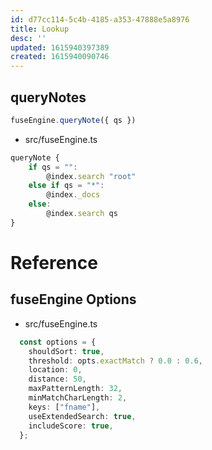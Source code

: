 ```yaml
---
id: d77cc114-5c4b-4185-a353-47888e5a8976
title: Lookup
desc: ''
updated: 1615940397389
created: 1615940090746
---
```


## queryNotes

```ts
fuseEngine.queryNote({ qs }) 
```

- src/fuseEngine.ts

```ts
queryNote { 
    if qs = "":                     
        @index.search "root"
    else if qs = "*":
        @index._docs
    else:
        @index.search qs
}
```

# Reference

## fuseEngine Options

- src/fuseEngine.ts

```ts
  const options = {
    shouldSort: true,
    threshold: opts.exactMatch ? 0.0 : 0.6,
    location: 0,
    distance: 50,
    maxPatternLength: 32,
    minMatchCharLength: 2,
    keys: ["fname"],
    useExtendedSearch: true,
    includeScore: true,
  };
```